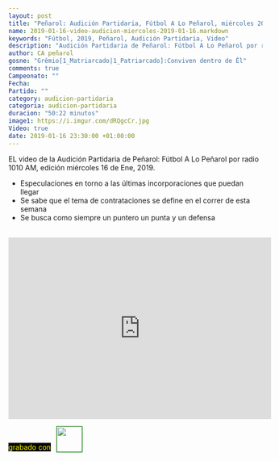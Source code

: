 ```yaml
---
layout: post
title: "Peñarol: Audición Partidaria, Fútbol A Lo Peñarol, miércoles 2019-01-16 por 1010 AM"
name: 2019-01-16-video-audicion-miercoles-2019-01-16.markdown
keywords: "Fútbol, 2019, Peñarol, Audición Partidaria, Video"
description: "Audición Partidaria de Peñarol: Fútbol A Lo Peñarol por radio 1010 AM, edición del miércoles 16 de Ene 2019"
author: CA peñarol
gosne: "Grêmio[1_Matriarcado|1_Patriarcado]:Conviven dentro de Êl"
comments: true
Campeonato: ""
Fecha:
Partido: ""
category: audicion-partidaria
categoria: audicion-partidaria
duracion: "50:22 minutos"
image1: https://i.imgur.com/dRQgcCr.jpg
Video: true
date: 2019-01-16 23:30:00 +01:00:00
---
```

<!---
Campeonato: <span>{{ page.Campeonato }}</span><br>
Fecha: <span>{{ page.Fecha }}</span><br>
Encuentro: <span>{{ page.Partido }}</span><br>-->

EL video de la Audición Partidaria de Peñarol: Fútbol A Lo Peñarol por radio 1010 AM, edición miércoles 16 de Ene, 2019.

  - Especulaciones en torno a las últimas incorporaciones que puedan llegar
  - Se sabe que el tema de contrataciones se define en el correr de esta semana
  - Se busca como siempre un puntero un punta y un defensa

<br>

<iframe width="521" height="360" src="https://www.youtube.com/embed/aYRdB2UupFY" frameborder="0" allow="accelerometer; autoplay; encrypted-media; gyroscope; picture-in-picture" allowfullscreen></iframe>

<span style="color:yellow;background:black;margin-top:0px;">grabado con</span> <a href="http://ffmpeg.org"><img src="{{ site.url }}/images/ffmpeg.png" width="50px" style="border:1px solid green;vertical-align: sub;margin-left:7px;"></a>
